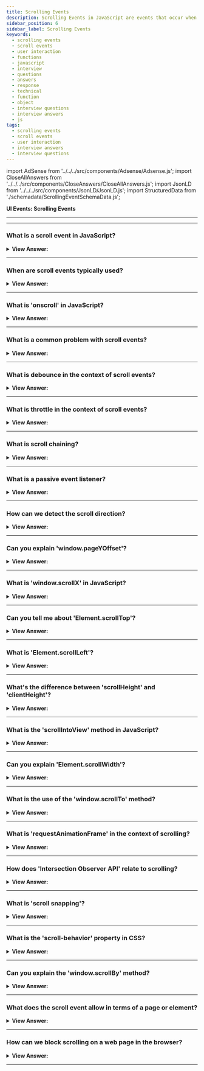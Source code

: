 ```yaml
---
title: Scrolling Events
description: Scrolling Events in JavaScript are events that occur when a user interacts with a scrollbar. They are triggered by the user's scrollbar. - JavaScript Interview Questions & Answers
sidebar_position: 6
sidebar_label: Scrolling Events
keywords:
  - scrolling events
  - scroll events
  - user interaction
  - functions
  - javascript
  - interview
  - questions
  - answers
  - response
  - technical
  - function
  - object
  - interview questions
  - interview answers
  - js
tags:
  - scrolling events
  - scroll events
  - user interaction
  - interview answers
  - interview questions
---
```


import AdSense from '../../../src/components/Adsense/Adsense.js';
import CloseAllAnswers from '../../../src/components/CloseAnswers/CloseAllAnswers.js';
import JsonLD from '../../../src/components/JsonLD/JsonLD.js';
import StructuredData from './schemadata/ScrollingEventSchemaData.js';

<JsonLD data={StructuredData} />

<head>
  <title>Scrolling Events | JavaScript Frontend Phone Interview</title>
</head>

**UI Events: Scrolling Events**

---

<AdSense />

---

<CloseAllAnswers />

### What is a scroll event in JavaScript?

<details>
  <summary><strong>View Answer:</strong></summary>
  <div>
  <div><strong>Interview Response:</strong> The scroll event in JavaScript is triggered when the user scrolls up or down on a web page or an element. It's often used to implement dynamic loading or reveal animations as a user scrolls.
  </div><br />
  <div><strong className="codeExample">Code Example:</strong><br /><br />

  <div></div>

Here's a simple example in JavaScript. This code logs a message when the user scrolls.

```javascript
window.addEventListener('scroll', function() {
    console.log('You just scrolled!');
});
```

Please replace `console.log` with a more user-friendly function in a real application, as multiple scrolls could lead to many logs.

  </div>
  </div>
</details>

---

### When are scroll events typically used?

<details>
  <summary><strong>View Answer:</strong></summary>
  <div>
  <div><strong>Interview Response:</strong> Scroll events are typically used to detect and respond to scrollable element interactions, such as scrolling a webpage or a container. They allow for dynamic updates, animations, lazy loading, or implementing custom scrolling behaviors.
  </div>
  </div>
</details>

---

### What is 'onscroll' in JavaScript?

<details>
  <summary><strong>View Answer:</strong></summary>
  <div>
  <div><strong>Interview Response:</strong> The 'onscroll' is a built-in JavaScript event handler that executes a script when a user scrolls up or down on a webpage or an element. It's an alternative way to attach a scroll event.
  </div><br />
  <div><strong className="codeExample">Code Example:</strong><br /><br />

  <div></div>

Here's an example that shows how to use the 'onscroll' event in JavaScript. This code changes the background color of the body when the user scrolls.

```javascript
window.onscroll = function() {
    document.body.style.backgroundColor = "blue";
};
```

Remember to replace the function with one that suits your application needs. This is just a simple example to demonstrate the concept.

  </div>
  </div>
</details>

---

### What is a common problem with scroll events?

<details>
  <summary><strong>View Answer:</strong></summary>
  <div>
  <div><strong>Interview Response:</strong> Scroll events can lead to performance issues if not handled properly, because they can fire many times per second during scrolling, which could overload the browser if the handler function is complex.
  </div><br />
  <div><strong>Technical Response:</strong> One common problem with scroll events is that they can fire at a high rate, leading to a phenomenon known as 'scroll jank'. This can degrade performance and create a poor user experience, particularly on lower-powered devices or heavy websites. The solution for this problem is throttling or debouncing the scroll event.
  </div><br />
  <div><strong className="codeExample">Code Example:</strong><br /><br />

  <div></div>

```javascript
window.addEventListener('scroll', function() {
    // Some heavy operation
    for(let i = 0; i < 10000; i++) {
        console.log(i);
    }
});
```

In the above example, every time a scroll event fires (which can be many times per second), the code will execute a heavy operation. This could slow down the website significantly.

To solve the problem, you can 'throttle' or 'debounce' the scroll event. Here's an example of throttling with lodash:

```javascript
import _ from 'lodash';

window.addEventListener('scroll', _.throttle(function() {
    // Some heavy operation
    for(let i = 0; i < 10000; i++) {
        console.log(i);
    }
}, 200));  // Execute at most once every 200ms
```

In this second example, even if the scroll event fires many times per second, the heavy operation will be executed at most once every 200 milliseconds, reducing the load on the browser. This helps to prevent the page from becoming unresponsive or laggy during rapid scrolling.

  </div>
  </div>
</details>

---

### What is debounce in the context of scroll events?

<details>
  <summary><strong>View Answer:</strong></summary>
  <div>
  <div><strong>Interview Response:</strong> Debouncing in the context of scroll events is a technique that limits the rate at which a function fires, reducing the number of times an event handler is executed during repetitive events like scrolling.
  </div><br />
  <div><strong className="codeExample">Code Example:</strong><br /><br />

  <div></div>

Here's a simple JavaScript debounce function, followed by its usage with a scroll event.

```javascript
// Simple debounce function
function debounce(func, wait) {
    let timeout;
    return function() {
        clearTimeout(timeout);
        timeout = setTimeout(() => func.apply(this, arguments), wait);
    }
}

// Function to execute on scroll
function handleScroll() {
    console.log('Scrolled!');
}

// Attach event with debounced function
window.addEventListener('scroll', debounce(handleScroll, 200));
```

In this example, `handleScroll` will not be called more than once every 200 milliseconds while scrolling. This helps to prevent performance issues associated with rapid firing of scroll events.

  </div>
  </div>
</details>

---

### What is throttle in the context of scroll events?

<details>
  <summary><strong>View Answer:</strong></summary>
  <div>
  <div><strong>Interview Response:</strong> Throttling in the context of scroll events is a technique that ensures a function only fires at most once every specified interval, regardless of how many times the event occurs.</div><br />
  <div><strong className="codeExample">Code Example:</strong><br /><br />

  <div></div>

```javascript
// Simple throttle function
function throttle(func, limit) {
    let lastCall;
    return function() {
        const now = Date.now();
        if (!lastCall || (now - lastCall) > limit) {
            lastCall = now;
            return func.apply(this, arguments);
        }
    }
}

// Function to execute on scroll
function handleScroll() {
    console.log('Scrolled!');
}

// Attach event with throttled function
window.addEventListener('scroll', throttle(handleScroll, 200));
```

In this example, `handleScroll` will not be called more than once every 200 milliseconds while scrolling, helping to prevent performance issues associated with frequent firing of scroll events.

  </div>
  </div>
</details>

---

### What is scroll chaining?

<details>
  <summary><strong>View Answer:</strong></summary>
  <div>
  <div><strong>Interview Response:</strong> Scroll chaining is a browser feature where, if a user reaches the edge of a scrollable element, the scroll action continues (or "chains") to the parent element, until it reaches the viewport.</div><br />
  <div><strong className="codeExample">Code Example:</strong><br /><br />

  <div></div>

Scroll chaining is a browser default behavior, and it doesn't need explicit JavaScript code to function. Here is a simple HTML example that can exhibit scroll chaining:

```html
<div style="width: 200px; height: 200px; overflow: auto;">
    <div style="width: 500px; height: 500px;">
        Scroll inside this inner div, and when you reach the edge, it will start scrolling in the outer div.
    </div>
</div>
```

When you scroll inside the inner div and reach its boundaries, the scroll action will chain to the outer div, i.e., the parent element.

However, starting from Chrome 63, you can control scroll chaining behavior using CSS's `overscroll-behavior` property.

```css
#element {
    overscroll-behavior: contain; /* prevents scroll chaining */
}
```

The `overscroll-behavior` property can take one of the following values: `auto`, `contain`, and `none`. The `contain` value prevents scroll chaining but keeps the bounce effect on devices that support it.

  </div>
  </div>
</details>

---

### What is a passive event listener?

<details>
  <summary><strong>View Answer:</strong></summary>
  <div>
  <div><strong>Interview Response:</strong> A passive event listener in JavaScript is an option you can use to improve scroll performance by indicating that an event listener won't call preventDefault(), thus enabling the browser to continue scrolling without waiting.</div><br />
  <div><strong className="codeExample">Code Example:</strong><br /><br />

  <div></div>

```javascript
// Function to execute on scroll
function handleScroll(event) {
    console.log('Scrolled!');
}

// Attach passive event listener
document.addEventListener('scroll', handleScroll, { passive: true });
```

In this example, the `{ passive: true }` option indicates that the `handleScroll` function won't prevent the scroll event's default behavior, so the browser doesn't need to wait before continuing to scroll. This can help improve scroll performance, especially on touch and mobile devices.

  </div>
  </div>
</details>

---

### How can we detect the scroll direction?

<details>
  <summary><strong>View Answer:</strong></summary>
  <div>
  <div><strong>Interview Response:</strong> You can detect the scroll direction by comparing the current scroll position with the last known position, updating the last position after the check. If it's greater, it's a down scroll, else it's up.</div><br />
  <div><strong className="codeExample">Code Example:</strong><br /><br />

  <div></div>

```javascript
let lastScrollTop = 0;

window.addEventListener('scroll', function() {
    let currentScrollTop = window.pageYOffset || document.documentElement.scrollTop;

    if (currentScrollTop > lastScrollTop){
        console.log('Scrolled down');
    } else {
        console.log('Scrolled up');
    }

    lastScrollTop = currentScrollTop;
}, false);
```

In this example, we're storing the last known scroll position in `lastScrollTop`. On each scroll event, we compare the current scroll position (`currentScrollTop`) with the last known position to determine the scroll direction. We then update `lastScrollTop` with the current position.

  </div>
  </div>
</details>

---

### Can you explain 'window.pageYOffset'?

<details>
  <summary><strong>View Answer:</strong></summary>
  <div>
  <div><strong>Interview Response:</strong> The property `window.pageYOffset` is a read-only property that returns the number of pixels the document is currently scrolled vertically from the top. This property is equivalent to `window.scrollY`.
  </div><br />
  <div><strong className="codeExample">Code Example:</strong><br /><br />

  <div></div>

```javascript
// Get the navbar
let navbar = document.getElementById('navbar');

// When the user scrolls down 50px from the top of the document, change the color of the navbar
window.onscroll = function() {
    if (window.pageYOffset > 50) {
        navbar.style.backgroundColor = "#3e8e41"; // Change to green
    } else {
        navbar.style.backgroundColor = "transparent"; // Otherwise, make it transparent
    }
};
```

In this example, as the user scrolls down the page and the vertical offset from the top becomes greater than 50 pixels, the color of the navbar changes to green. When the user scrolls back up and the offset becomes less than or equal to 50 pixels, the navbar becomes transparent again.

  </div>
  </div>
</details>

---

### What is 'window.scrollX' in JavaScript?

<details>
  <summary><strong>View Answer:</strong></summary>
  <div>
  <div><strong>Interview Response:</strong> The `window.scrollX` property is a read-only property that returns the number of pixels that the document is currently scrolled horizontally from the left side. This property is equivalent to `window.pageXOffset`.
  </div><br />
  <div><strong className="codeExample">Code Example:</strong><br /><br />

  <div></div>

```javascript
window.addEventListener('scroll', function() {
    console.log('Current horizontal scroll from the left: ' + window.scrollX + 'px');
});
```

In this example, whenever a user scrolls horizontally, the `scroll` event will be fired and the current horizontal scroll position from the left in pixels will be logged to the console. If there's no horizontal scroll, `window.scrollX` will be 0.

  </div>
  </div>
</details>

---

### Can you tell me about 'Element.scrollTop'?

<details>
  <summary><strong>View Answer:</strong></summary>
  <div>
  <div><strong>Interview Response:</strong> The `Element.scrollTop` property in JavaScript gets or sets the number of pixels that an element's content is scrolled vertically. This value is read-only for some elements, such as `&#60;body&#62;` or `&#60;html&#62;`.
  </div><br />
  <div><strong className="codeExample">Code Example:</strong><br /><br />

  <div></div>

```html
<!DOCTYPE html>
<html>
<body>
    <button onclick="scrollToTop()" id="myBtn">Scroll to Top</button>
    <!-- Assume lots of content here so that the page will scroll -->
    <div style="height:2000px"></div>

    <script>
        var mybutton = document.getElementById("myBtn");

        // When the user scrolls down 20px from the top of the document, show the button
        window.onscroll = function() {
            if (document.body.scrollTop > 20 || document.documentElement.scrollTop > 20) {
                mybutton.style.display = "block";
            } else {
                mybutton.style.display = "none";
            }
        };

        // When the user clicks on the button, scroll to the top of the document
        function scrollToTop() {
            document.body.scrollTop = 0; // For Safari
            document.documentElement.scrollTop = 0; // For Chrome, Firefox, IE and Opera
        }
    </script>
</body>
</html>
```

In the above example, a button is shown when you scroll down 20px from the top of the page. When you click the button, the `scrollTop` property is set to `0` for `body` and `documentElement` (which corresponds to the `<html>` element), which scrolls the page back to the top.

  </div>
  </div>
</details>

---

### What is 'Element.scrollLeft'?

<details>
  <summary><strong>View Answer:</strong></summary>
  <div>
  <div><strong>Interview Response:</strong> The `Element.scrollLeft` property in JavaScript gets or sets the number of pixels that an element's content is scrolled horizontally. It represents the left scroll offset.
  </div><br />
  <div><strong className="codeExample">Code Example:</strong><br /><br />

  <div></div>

If you had a horizontally scrolling container and you wanted to programmatically scroll the container 50px from the left, you could use `Element.scrollLeft` as follows:

```html
<!DOCTYPE html>
<html>
<body>

<div id="scrollableDiv" style="width: 300px; height: 100px; overflow: auto; white-space: nowrap;">
  <div style="width: 800px;">
    Lorem ipsum dolor sit amet, consectetur adipiscing elit, sed do eiusmod tempor incididunt ut labore et dolore magna aliqua.
  </div>
</div>

<button onclick="scrollContainer()">Scroll Container</button>

<script>
function scrollContainer() {
  var div = document.getElementById('scrollableDiv');
  div.scrollLeft += 50; // Scroll the container 50px to the right
}
</script>

</body>
</html>
```

In this example, we have a button that when clicked, scrolls the `scrollableDiv` container 50px to the right. If you click the button multiple times, it will keep scrolling to the right in increments of 50px.

  </div>
  </div>
</details>

---

### What's the difference between 'scrollHeight' and 'clientHeight'?

<details>
  <summary><strong>View Answer:</strong></summary>
  <div>
  <div><strong>Interview Response:</strong> In JavaScript, 'scrollHeight' is the total height of an element, including content not visible due to overflow. 'clientHeight' is the visible height of an element, excluding scrollbar height.
  </div>
  </div>
</details>

---

### What is the 'scrollIntoView' method in JavaScript?

<details>
  <summary><strong>View Answer:</strong></summary>
  <div>
  <div><strong>Interview Response:</strong> The 'scrollIntoView' method in JavaScript is used to scroll the specified element into the visible area of the browser window. It can accept an optional object to define the scroll behavior.
  </div><br />
  <div><strong className="codeExample">Code Example:</strong><br /><br />

  <div></div>

```html
<!DOCTYPE html>
<html>
<body>

<h2 id="content">Content</h2>

<button onclick="scrollToContent()">Scroll to Content</button>

<!-- A bunch of text to create a scrollbar -->
<p id="para">Lorem ipsum ... (assume a lot of text here)</p>

<script>
function scrollToContent() {
  var element = document.getElementById("content");
  element.scrollIntoView(); 
}
</script>

</body>
</html>
```

  </div>
  </div>
</details>

---

### Can you explain 'Element.scrollWidth'?

<details>
  <summary><strong>View Answer:</strong></summary>
  <div>
  <div><strong>Interview Response:</strong> `Element.scrollWidth` is a read-only property in JavaScript that returns the total width of an element in pixels, including padding, border, and scrollable content area not visible on screen.
  </div><br />
  <div><strong className="codeExample">Code Example:</strong><br /><br />

  <div></div>

```js
<!DOCTYPE html>
<html>
<body>

<div id="scrollableDiv" style="width: 200px; height: 100px; overflow: auto; white-space: nowrap;">
  <div style="width: 800px;">
    Lorem ipsum dolor sit amet, consectetur adipiscing elit, sed do eiusmod tempor incididunt ut labore et dolore magna aliqua.
  </div>
</div>

<button onclick="scrollToEnd()">Scroll to End</button>

<script>
function scrollToEnd() {
  var div = document.getElementById('scrollableDiv');
  div.scrollLeft = div.scrollWidth; // Scroll to the far-right end of the content
}
</script>

</body>
</html>
```

  </div>
  </div>
</details>

---

### What is the use of the 'window.scrollTo' method?

<details>
  <summary><strong>View Answer:</strong></summary>
  <div>
  <div><strong>Interview Response:</strong> The 'window.scrollTo' method in JavaScript is used to scroll to a specific set of coordinates in the document. It accepts two arguments: the X-coordinate (horizontal scroll) and Y-coordinate (vertical scroll).
  </div><br />
  <div><strong className="codeExample">Code Example:</strong><br /><br />

  <div></div>

```js
<!DOCTYPE html>
<html>
<body>

<button onclick="scrollToTop()">Scroll to Top</button>

<!-- A bunch of text to create a scrollbar -->
<p>Lorem ipsum ... (assume a lot of text here)</p>

<script>
function scrollToTop() {
  window.scrollTo(0, 0); 
}
</script>

</body>
</html>

```

  </div>
  </div>
</details>

---

### What is 'requestAnimationFrame' in the context of scrolling?

<details>
  <summary><strong>View Answer:</strong></summary>
  <div>
  <div><strong>Interview Response:</strong> The 'requestAnimationFrame' in the context of scrolling is often used to optimize scroll events or animations, ensuring they're synced with the browser's refresh rate, reducing 'jank' and improving performance.
  </div><br />
  <div><strong className="codeExample">Code Example:</strong><br /><br />

  <div></div>

```js
function smoothScrollToTop() {
    const c = document.documentElement.scrollTop || document.body.scrollTop;
    if (c > 0) {
        window.requestAnimationFrame(smoothScrollToTop);
        window.scrollTo(0, c - c / 8);
    }
}

// When this function is called, it will smooth scroll to the top of the page
smoothScrollToTop();
```

  </div>
  </div>
</details>

---

### How does 'Intersection Observer API' relate to scrolling?

<details>
  <summary><strong>View Answer:</strong></summary>
  <div>
  <div><strong>Interview Response:</strong> The Intersection Observer API provides a way to asynchronously observe changes in the intersection of a target element with an ancestor element or viewport, which is useful in handling scroll events effectively.
  </div><br />
  <div><strong className="codeExample">Code Example:</strong><br /><br />

  <div></div>

Here's an example of how you might use the Intersection Observer API to detect when an element becomes visible in the viewport as a result of scrolling:

```javascript
// Function to execute when the observed element intersects with the viewport
function handleIntersect(entries, observer) {
    entries.forEach(entry => {
        if (entry.isIntersecting) {
            console.log('Element is in the viewport!');
        }
    });
}

// Create a new Intersection Observer instance
let observer = new IntersectionObserver(handleIntersect);

// Target element to observe
let target = document.querySelector('#targetElement');

// Start observing the target element
observer.observe(target);
```

In this example, we first define a `handleIntersect` function that will be called whenever the observed element intersects with the viewport. Then, we create a new `IntersectionObserver` instance, specifying `handleIntersect` as the callback function. Finally, we start observing a target element by calling `observer.observe(target)`.

  </div>
  </div>
</details>

---

### What is 'scroll snapping'?

<details>
  <summary><strong>View Answer:</strong></summary>
  <div>
  <div><strong>Interview Response:</strong> Scroll snapping is a web design technique where the scroll position automatically adjusts or "snaps" to a certain point, such as the start of a section, as the user scrolls through a document.
  </div><br/>
  <div><strong>Technical Response:</strong> Scroll snapping refers to the technique that helps to enhance scroll interactions by forcing the viewport to stop at certain points. With CSS scroll snap points, a page can smoothly glide to a stop at the top of a column of text, for example, regardless of how fast or slow the scrolling action was. Although scroll snapping is primarily handled by CSS with the properties `scroll-snap-type` and `scroll-snap-align`, JavaScript can still play a part in controlling the behavior dynamically.
  </div><br />
  <div><strong className="codeExample">Code Example:</strong><br /><br />

  <div></div>

First, let's define some **CSS**:

```css
.scroll-container {
  width: 100%;
  height: 100vh;
  overflow-x: scroll;
  scroll-snap-type: x mandatory;
  display: flex;
}

.scroll-section {
  width: 100%;
  flex-shrink: 0;
  scroll-snap-align: start;
}
```

The `.scroll-container` will snap on its children, which are `.scroll-section`.

Then, you could have some **HTML** like this:

```html
<div class="scroll-container">
  <div class="scroll-section">Section 1</div>
  <div class="scroll-section">Section 2</div>
  <div class="scroll-section">Section 3</div>
  <!-- More sections... -->
</div>
```

And here is how **JavaScript** can be used to dynamically control which section to snap to:

```javascript
let scrollContainer = document.querySelector('.scroll-container');
let sections = Array.from(document.querySelectorAll('.scroll-section'));

// Scroll to third section
scrollContainer.scrollTo({
  left: sections[2].offsetLeft,
  behavior: 'smooth'
});
```

In this JavaScript example, we select the `.scroll-container` and the `.scroll-section` elements and make the container scroll to the third section. This will cause the scroll snapping to occur due to the CSS we have set up.

  </div>
  </div>
</details>

---

### What is the 'scroll-behavior' property in CSS?

<details>
  <summary><strong>View Answer:</strong></summary>
  <div>
  <div><strong>Interview Response:</strong> The 'scroll-behavior' property in CSS specifies whether the scrolling transition of a container is smooth (animated) or instant. It accepts two values: 'auto' for instant scrolling, and 'smooth' for smooth scrolling.
  </div><br />
  <div><strong className="codeExample">Code Example:</strong><br /><br />

  <div></div>

Here's a simple example of how to use the 'scroll-behavior' property in CSS:

```css
html {
    scroll-behavior: smooth;
}
```

In this example, when links are clicked that point to different sections of the webpage, the browser will smoothly animate scrolling to those sections, rather than instantly jumping to them. It's worth noting that 'scroll-behavior' will only have effect if the element being scrolled to is within the same document.

  </div>
  </div>
</details>

---

### Can you explain the 'window.scrollBy' method?

<details>
  <summary><strong>View Answer:</strong></summary>
  <div>
  <div><strong>Interview Response:</strong> The `window.scrollBy()` method in JavaScript is used to scroll the document by a certain number of pixels. This is relative to its current location.
  </div><br />
  <div><strong className="codeExample">Code Example:</strong><br /><br />

  <div></div>

```html
<!DOCTYPE html>
<html>
<body>

<button onclick="scrollDown()">Scroll Down 100px</button>
<button onclick="scrollUp()">Scroll Up 100px</button>

<!-- A bunch of text to create a scrollbar -->
<p>Lorem ipsum ... (assume a lot of text here)</p>

<script>
function scrollDown() {
  window.scrollBy(0, 100); // Scroll down by 100px
}

function scrollUp() {
  window.scrollBy(0, -100); // Scroll up by 100px
}
</script>

</body>
</html>
```

  </div>
  </div>
</details>

---

### What does the scroll event allow in terms of a page or element?

<details>
  <summary><strong>View Answer:</strong></summary>
  <div>
  <div><strong>Interview Response:</strong> The scroll event allows executing JavaScript code when a user scrolls a page or element, enabling dynamic effects like parallax scrolling, lazy-loading, or infinite scrolling.
    </div><br />
  <div><strong>Technical Response:</strong> The scroll event seeks to respond to the scrolling of a page or element. We have a lot of nice things we can do here. For example, based on where the user is in the document, reveal or conceal extra controls or information—load extra info when the user scrolls down to the bottom of the page (lazy load).
    </div><br />
  <div><strong className="codeExample">Code Example:</strong><br /><br />

  <div></div>

```html
<style>
  #showScroll {
    height: 5000px;
    padding-top: 500px;
  }
</style>
<div id="showScroll" onscroll="scroll();">0</div>
<script>
  window.addEventListener('scroll', function () {
    document.getElementById('showScroll').innerHTML = window.pageYOffset + 'px';
  });
</script>
```

  </div>
  </div>
</details>

---

### How can we block scrolling on a web page in the browser?

<details>
  <summary><strong>View Answer:</strong></summary>
  <div>
  <div><strong>Interview Response:</strong> You can prevent scrolling on a web page using JavaScript by setting the overflow property of the body to hidden. This can be done directly using JavaScript's interaction with CSS.
    </div><br/>
  <div><strong>Technical Response:</strong> We cannot use event.preventDefault() in the onscroll listener to prevent scrolling because it fires after the scroll has already occurred. We may, however, disable event-based scrolling by using preventDefault() which invokes on a scroll-triggering event, such as the keydown event for pageUp and pageDown. The scroll does not begin if we add an event handler to these events and use event.preventDefault().
    </div><br />
  <div><strong className="codeExample">Code Example:</strong><br /><br />

  <div></div>

```js
// Block scrolling
document.body.style.overflow = 'hidden';

// Do some operations...

// Unblock scrolling
document.body.style.overflow = 'auto';
```

  </div>
  </div>
</details>

---
